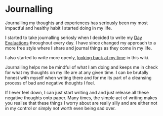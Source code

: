 # Journalling
Journalling my thoughts and experiences has seriously been my most impactful and healthy habit I started doing in my life.

I started to take journalling seriosly when I decided to write my [Day Evaluations](https://medium.com/@NikitaVoloboev/day-evaluations-5706f31c9c5e) throughout every day. I have since changed my approach to a more free style where I share and journal things as they come in my life.

I also started to write more openly, [looking back at my time](../looking-back/looking-back.md) in this wiki.

Journalling helps me be mindful of what I am doing and keeps me in check for what my thoughts on my life are at any given time. I can be brutally honest with myself when writing there and for me its part of a cleansing process of bad and negative thoughts I feel.

If I ever feel down, I can just start writing and and just release all these negative thoughts onto paper. Many times, the simple act of writing makes you realise that these things I worry about are really silly and are either not in my control or simply not worth even being sad over.
